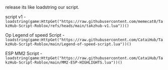 release its like loadstring our script.


script v1 - ```loadstring(game:HttpGet("https://raw.githubusercontent.com/memecat0/TakzHub-Script-Roblox/refs/heads/main/takzhub-v1.lua"))()```


Op Legend of speed Script - ```loadstring(game:HttpGet("https://raw.githubusercontent.com/CataiHub/TakzHub-Script-Roblox/main/Legend-of-speed-script.lua"))()```


ESP MM2 Script - ```loadstring(game:HttpGet("https://raw.githubusercontent.com/CataiHub/TakzHub-Script-Roblox/main/MM2-ESP-HIGHLIGHTS.lua"))()```
